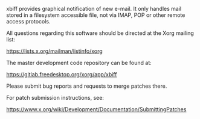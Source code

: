 xbiff provides graphical notification of new e-mail.
It only handles mail stored in a filesystem accessible file,
not via IMAP, POP or other remote access protocols.

All questions regarding this software should be directed at the
Xorg mailing list:

  https://lists.x.org/mailman/listinfo/xorg

The master development code repository can be found at:

  https://gitlab.freedesktop.org/xorg/app/xbiff

Please submit bug reports and requests to merge patches there.

For patch submission instructions, see:

  https://www.x.org/wiki/Development/Documentation/SubmittingPatches


